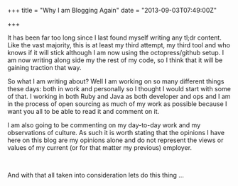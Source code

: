 +++
title = "Why I am Blogging Again"
date = "2013-09-03T07:49:00Z"

+++

It has been far too long since I last found myself writing any tl;dr content. Like the vast majority, this is at least my third attempt, my third tool and who knows if it will stick although I am now using the octopress/github setup. I am now writing along side my the rest of my code, so I think that it will be gaining traction that way.

So what I am writing about? Well I am working on so many different things these days: both in work and personally so I thought I would start with some of that. I working in both Ruby and Java as both developer and ops and I am in the process of open sourcing as much of my work as possible because I want you all to be able to read it and comment on it.

I am also going to be commenting on my day-to-day work and my observations of culture. As such it is worth stating that the opinions I have here on this blog are my opinions alone and do not represent the views or values of my current (or for that matter my previous) employer.

<br/>

And with that all taken into consideration lets do this thing …

